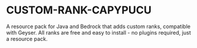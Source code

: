 # CUSTOM-RANK-CAPYPUCU
A resource pack for Java and Bedrock that adds custom ranks, compatible with Geyser. All ranks are free and easy to install - no plugins required, just a resource pack.
